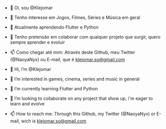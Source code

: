 - 👋 Oi, sou @Klejomar
- 👀 Tenho interesse em Jogos, Filmes, Séries e Música em geral
- 🌱 Atualmente aprendendo Flutter e Python
- 💞️ Tenho pretensão em colaborar com qualquer projeto que surgir, quero sempre aprender e evoluir
- 📫 Como chegar até mim: Através deste Github, meu Twitter (@NaoyaNyx) ou E-mail, que é klejomar.so@gmail.com

- 👋 Hi, I’m @Klejomar
- 👀 I’m interested in games, cinema, series and music in general
- 🌱 I’m currently learning Flutter and Python
- 💞️ I’m looking to collaborate on any project that show up, i'm eager to learn and evolve
- 📫 How to reach me: Through this Github, my Twitter (@NaoyaNyx) or E-mail, wich is klejomar.so@gmail.com

<!---
Klejomar/Klejomar is a ✨ special ✨ repository because its `README.md` (this file) appears on your GitHub profile.
You can click the Preview link to take a look at your changes.
--->
